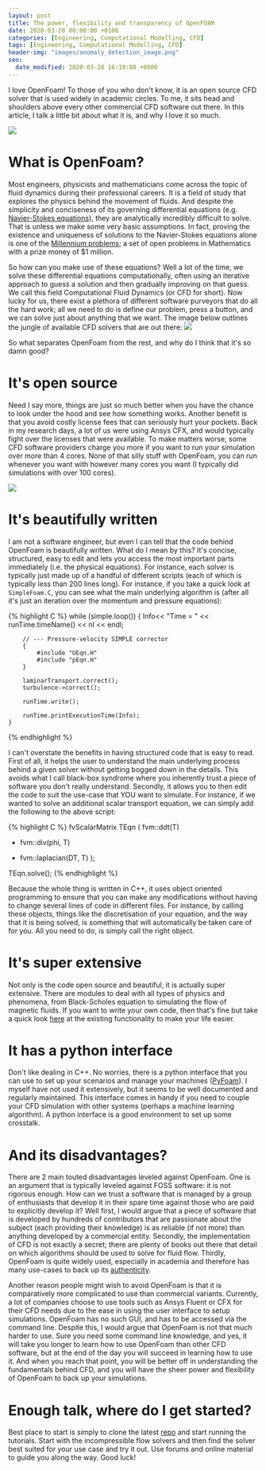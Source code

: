 ```yaml
---
layout: post
title: The power, flexibility and transparency of OpenFOAM
date: 2020-03-28 00:00:00 +0100
categories: [Engineering, Computational Modelling, CFD]
tags: [Engineering, Computational Modelling, CFD]
header-img: "images/anomaly_detection_image.png"
seo:
  date_modified: 2020-03-28 16:19:08 +0000
---
```


I love OpenFoam! To those of you who don't know, it is an open source CFD solver that is used widely in academic circles. To me, it sits head and shoulders above every other commercial  CFD software out there. In this article, I talk a little bit about what it is, and why I love it so much.

![](https://www.esrtechnology.com/images/Oil_and_gas/openfoam1.PNG)

# What is OpenFoam?

Most engineers, physicists and mathematicians come across the topic of fluid dynamics during their professional careers. It is a field of study that explores the physics behind the movement of fluids. And despite the simplicity and conciseness of its governing differential equations (e.g. [Navier-Stokes equations](https://en.wikipedia.org/wiki/Navier%E2%80%93Stokes_existence_and_smoothness)), they are analytically incredibly difficult to solve. That is unless we make some very basic assumptions. In fact, proving the existence and uniqueness of solutions to the Navier-Stokes equations alone is one of the [Millennium problems](https://www.claymath.org/millennium-problems); a set of open problems in Mathematics with a prize money of $1 million. 

So how can you make use of these equations? Well a lot of the time, we solve these differential equations computationally, often using an iterative approach to guess a solution and then gradually improving on that guess. We call this field Computational Fluid Dynamics (or CFD for short). Now lucky for us, there exist a plethora of different software purveyors that do all the hard work; all we need to do is define our problem, press a button, and we can solve just about anything that we want. The image below outlines the jungle of available CFD solvers that are out there: 
![](https://static1.squarespace.com/static/53eacd17e4b0588f78eb723c/57d014bcf5e231cca98a9f0a/5b9923e10e2e72e7bb560929/1580746771470/Consultants+and+CFD+software.png?format=1500w)

So what separates OpenFoam from the rest, and why do I think that it's so damn good?

# It's open source

Need I say more, things are just so much better when you have the chance to look under the hood and see how something works. Another benefit is that you avoid costly license fees that can seriously hurt your pockets. Back in my research days, a lot of us were using Ansys CFX, and would typically fight over the licenses that were available. To make matters worse, some CFD software providers charge you more if you want to run your simulation over more than 4 cores. None of that silly stuff with OpenFoam, you can run whenever you want with however many cores you want (I typically did simulations with over 100 cores). 

![](https://external-preview.redd.it/iWgQYjbOPoYdyGzHM9FdoCvBayKSWktdqweZokDtcKs.png?auto=webp&s=08ae5592957df52152182390d84dbd03ef49dea7)

# It's beautifully written

I am not a software engineer, but even I can tell that the code behind OpenFoam is beautifully written. What do I mean by this? It's concise, structured, easy to edit and lets you access the most important parts immediately (i.e. the physical equations). For instance, each solver is typically just made up of a handful of different scripts (each of which is typically less than 200 lines long). For instance, if you take a quick look at `SimpleFoam.C`, you can see what the main underlying algorithm is (after all it's just an iteration over the momentum and pressure equations):	 

{% highlight C %}
while (simple.loop())
    {
        Info<< "Time = " << runTime.timeName() << nl << endl;

        // --- Pressure-velocity SIMPLE corrector
        {
            #include "UEqn.H"
            #include "pEqn.H"
        }

        laminarTransport.correct();
        turbulence->correct();

        runTime.write();

        runTime.printExecutionTime(Info);
    }
{% endhighlight %}

I can't overstate the benefits in having structured code that is easy to read. First of all, it helps the user to understand the main underlying process behind a given solver without getting bogged down in the details. This avoids what I call black-box syndrome where you inherently trust a piece of software you don't really understand. Secondly, it allows you to then edit the code to suit the use-case that YOU want to simulate. For instance, if we wanted to solve an additional scalar transport equation, we can simply add the following to the above script: 

{% highlight C %}
fvScalarMatrix TEqn
(
   fvm::ddt(T)             
 + fvm::div(phi, T)        
 - fvm::laplacian(DT, T) 
);
 
TEqn.solve();
{% endhighlight %}

Because the whole thing is written in C++, it uses object oriented programming to ensure that you can make any modifications without having to change several lines of code in different files. For instance, by calling these objects, things like the discretisation of your equation, and the way that it is being solved, is something that will automatically be taken care of for you. All you need to do, is simply call the right object. 

# It's super extensive
Not only is the code open source and beautiful, it is actually super extensive. There are modules to deal with all types of physics and phenomena, from Black-Scholes equation to simulating the flow of magnetic fluids. If you want to write your own code, then that's fine but take a quick look [here](https://www.openfoam.com/documentation/user-guide/standard-libraries.php) at the existing functionality to make your life easier. 


# It has a python interface
Don't like dealing in C++. No worries, there is a python interface that you can use to set up your scenarios and manage your machines ([PyFoam](https://github.com/takaakiaoki/PyFoam)). I myself have not used it extensively, but it seems to be well documented and regularly maintained. This interface comes in handy if you need to couple your CFD simulation with other systems (perhaps a machine learning algorithm). A python interface is a good environment to set up some crosstalk.

# And its disadvantages?

There are 2 main touted disadvantages leveled against OpenFoam. One is an argument that is typically leveled against FOSS software: it is not rigorous enough. How can we trust a software that is managed by a group of enthusiasts that develop it in their spare time against those who are paid to explicitly develop it? Well first, I would argue that a piece of software that is developed by hundreds of contributors that are passionate about the subject (each providing their knowledge) is as reliable (if not more) than anything developed by a commercial entity. Secondly, the implementation of CFD is not exactly a secret; there are plenty of books out there that detail on which algorithms should be used to solve for fluid flow. Thirdly, OpenFoam is quite widely used, especially in academia and therefore has many use-cases to back up its [authenticity](https://www.researchgate.net/publication/261876529_Evaluation_of_OpenFOAM_in_Academic_Research_and_Industrial_Applications).

Another reason people might wish to avoid OpenFoam is that it is comparatively more complicated to use than commercial variants. Currently, a lot of companies choose to use tools such as Ansys Fluent or CFX for their CFD needs due to the ease in using the user interface to setup simulations. OpenFoam has no such GUI, and has to be accessed via the command line. Despite this, I would argue that OpenFoam is not that much harder to use. Sure you need some command line knowledge, and yes, it will take you longer to learn how to use OpenFoam than other CFD software, but at the end of the day you will succeed in learning how to use it. And when you reach that point, you will be better off in understanding the fundamentals behind CFD, and you will have the sheer power and flexibility of OpenFoam to back up your simulations. 


# Enough talk, where do I get started?

 Best place to start is simply to clone the latest [repo](https://github.com/OpenFOAM) and start running the tutorials. Start with the incompressible flow solvers and then find the solver best suited for your use case and try it out. Use forums and online material to guide you along the way. Good luck!	